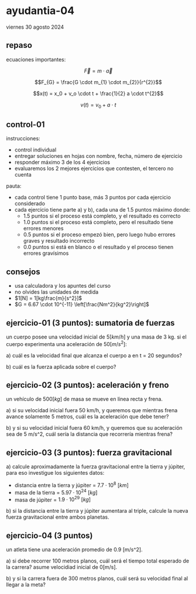 # ayudantia-04

viernes 30 agosto 2024

## repaso

ecuaciones importantes:

$$\vec{F} = m \cdot \vec{a}$$

$$F_{G} = \frac{G \cdot m_{1} \cdot m_{2}}{r^{2}}$$

$$x(t) = x_0 + v_o \cdot t + \frac{1}{2} a \cdot t^{2}$$

$$v(t) = v_0 + a \cdot t$$

## control-01

instrucciones:

- control individual
- entregar soluciones en hojas con nombre, fecha, número de ejercicio
- responder máximo 3 de los 4 ejercicios
- evaluaremos los 2 mejores ejercicios que contesten, el tercero no cuenta

pauta:

- cada control tiene 1 punto base, más 3 puntos por cada ejercicio considerado
- cada ejercicio tiene parte a) y b), cada una de 1.5 puntos máximo donde:
  - 1.5 puntos si el proceso está completo, y el resultado es correcto
  - 1.0 puntos si el proceso está completo, pero el resultado tiene errores menores
  - 0.5 puntos si el proceso empezó bien, pero luego hubo errores graves y resultado incorrecto
  - 0.0 puntos si está en blanco o el resultado y el proceso tienen errores gravísimos

## consejos

- usa calculadora y los apuntes del curso
- no olvides las unidades de medida
- $1[N] = 1[kg\frac{m}{s^2}]$
- $G = 6.67 \cdot 10^{-11} \left[\frac{Nm^2}{kg^2}\right]$

## ejercicio-01 (3 puntos): sumatoria de fuerzas

un cuerpo posee una velocidad inicial de $5[km/h]$ y una masa de 3 kg. si el cuerpo experimenta una aceleración de $50[m/s^2]$:

a) cuál es la velocidad final que alcanza el cuerpo a en t = 20 segundos?

b) cuál es la fuerza aplicada sobre el cuerpo?

## ejercicio-02 (3 puntos): aceleración y freno

un vehículo de $500[kg]$ de masa se mueve en línea recta y frena.

a) si su velocidad inicial fuera 50 km/h, y queremos que mientras frena avance solamente 5 metros, cuál es la aceleración que debe tener?

b) y si su velocidad inicial fuera 60 km/h, y queremos que su aceleración sea de 5 m/s^2, cuál sería la distancia que recorrería mientras frena?

## ejercicio-03 (3 puntos): fuerza gravitacional

a) calcule aproximadamente la fuerza gravitacional entre la tierra y júpiter, para eso investigue los siguientes datos:

- distancia entre la tierra y júpiter = $7.7 \cdot 10^{8} \ [km]$
- masa de la tierra = $5.97 \cdot 10^{24} \ [kg]$
- masa de júpiter = $1.9 \cdot 10^{29} \ [kg]$

b) si la distancia entre la tierra y júpiter aumentara al triple, calcule la nueva fuerza gravitacional entre ambos planetas.

## ejercicio-04 (3 puntos)

un atleta tiene una aceleración promedio de 0.9 [m/s^2].

a) si debe recorrer 100 metros planos, cuál será el tiempo total esperado de la carrera? asume velocidiad inicial de 0[m/s].

b) y si la carrera fuera de 300 metros planos, cuál será su velocidad final al llegar a la meta?
